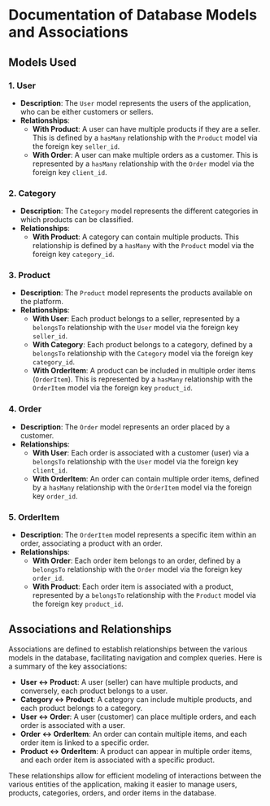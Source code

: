# Documentation of Database Models and Associations

## Models Used

### 1. **User**

- **Description**: The `User` model represents the users of the application, who can be either customers or sellers.
- **Relationships**:
  - **With Product**: A user can have multiple products if they are a seller. This is defined by a `hasMany` relationship with the `Product` model via the foreign key `seller_id`.
  - **With Order**: A user can make multiple orders as a customer. This is represented by a `hasMany` relationship with the `Order` model via the foreign key `client_id`.

### 2. **Category**

- **Description**: The `Category` model represents the different categories in which products can be classified.
- **Relationships**:
  - **With Product**: A category can contain multiple products. This relationship is defined by a `hasMany` with the `Product` model via the foreign key `category_id`.

### 3. **Product**

- **Description**: The `Product` model represents the products available on the platform.
- **Relationships**:
  - **With User**: Each product belongs to a seller, represented by a `belongsTo` relationship with the `User` model via the foreign key `seller_id`.
  - **With Category**: Each product belongs to a category, defined by a `belongsTo` relationship with the `Category` model via the foreign key `category_id`.
  - **With OrderItem**: A product can be included in multiple order items (`OrderItem`). This is represented by a `hasMany` relationship with the `OrderItem` model via the foreign key `product_id`.

### 4. **Order**

- **Description**: The `Order` model represents an order placed by a customer.
- **Relationships**:
  - **With User**: Each order is associated with a customer (user) via a `belongsTo` relationship with the `User` model via the foreign key `client_id`.
  - **With OrderItem**: An order can contain multiple order items, defined by a `hasMany` relationship with the `OrderItem` model via the foreign key `order_id`.

### 5. **OrderItem**

- **Description**: The `OrderItem` model represents a specific item within an order, associating a product with an order.
- **Relationships**:
  - **With Order**: Each order item belongs to an order, defined by a `belongsTo` relationship with the `Order` model via the foreign key `order_id`.
  - **With Product**: Each order item is associated with a product, represented by a `belongsTo` relationship with the `Product` model via the foreign key `product_id`.

## Associations and Relationships

Associations are defined to establish relationships between the various models in the database, facilitating navigation and complex queries. Here is a summary of the key associations:

- **User <-> Product**: A user (seller) can have multiple products, and conversely, each product belongs to a user.
- **Category <-> Product**: A category can include multiple products, and each product belongs to a category.
- **User <-> Order**: A user (customer) can place multiple orders, and each order is associated with a user.
- **Order <-> OrderItem**: An order can contain multiple items, and each order item is linked to a specific order.
- **Product <-> OrderItem**: A product can appear in multiple order items, and each order item is associated with a specific product.

These relationships allow for efficient modeling of interactions between the various entities of the application, making it easier to manage users, products, categories, orders, and order items in the database.
